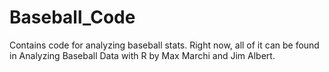 # Baseball_Code
Contains code for analyzing baseball stats.  Right now, all of it can be found in Analyzing Baseball Data with R by Max Marchi and Jim Albert.  
